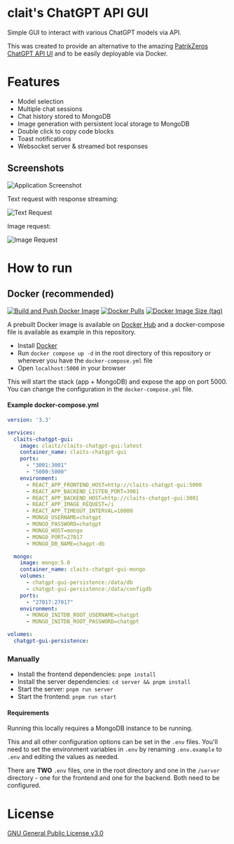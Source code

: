 # clait's ChatGPT API GUI

Simple GUI to interact with various ChatGPT models via API.

This was created to provide an alternative to the amazing [PatrikZeros ChatGPT API UI](https://github.com/patrikzudel/PatrikZeros-ChatGPT-API-UI) and to be easily deployable via Docker.

# Features

- Model selection
- Multiple chat sessions
- Chat history stored to MongoDB
- Image generation with persistent local storage to MongoDB
- Double click to copy code blocks
- Toast notifications
- Websocket server & streamed bot responses

## Screenshots
![Application Screenshot](https://i.imgur.com/yOwp8Wr.png)

Text request with response streaming:

![Text Request](https://media.giphy.com/media/v1.Y2lkPTc5MGI3NjExZDczZGUwYzNkZDMwODhmMTAxOGFlNzAyMzJjZmE1ZjllOTg5OTQzZSZjdD1n/GhhmBwQsWyGhJnxSDA/giphy.gif)


Image request:

![Image Request](https://media.giphy.com/media/v1.Y2lkPTc5MGI3NjExOTlmZWZmZjAyYzcxYWRjZDExMzJlZDUxNjc5NGEzN2QxNzlkMmJmYiZjdD1n/F46Uq08HDhEMLgmF1P/giphy.gif)


# How to run
## Docker (recommended)

[![Build and Push Docker Image](https://github.com/claitz/claits-ChatGPT-GUI/actions/workflows/build-push-docker.yml/badge.svg)](https://hub.docker.com/r/claitz/claits-chatgpt-gui)
[![Docker Pulls](https://img.shields.io/docker/pulls/claitz/claits-chatgpt-gui)](https://hub.docker.com/r/claitz/claits-chatgpt-gui)
[![Docker Image Size (tag)](https://img.shields.io/docker/image-size/claitz/claits-chatgpt-gui/latest)](https://hub.docker.com/r/claitz/claits-chatgpt-gui)


A prebuilt Docker image is available on [Docker Hub](https://hub.docker.com/r/claitz/claits-chatgpt-gui) and a docker-compose file is available as example in this repository.

- Install [Docker](https://docs.docker.com/get-docker/)
- Run `docker compose up -d` in the root directory of this repository or wherever you have the `docker-compose.yml` file
- Open `localhost:5000` in your browser

This will start the stack (app + MongoDB) and expose the app on port 5000. You can change the configuration in the `docker-compose.yml` file.

#### Example docker-compose.yml

```yaml
version: '3.3'

services:
  claits-chatgpt-gui:
    image: claitz/claits-chatgpt-gui:latest
    container_name: claits-chatgpt-gui
    ports:
      - "3001:3001"
      - "5000:5000"
    environment:
      - REACT_APP_FRONTEND_HOST=http://claits-chatgpt-gui:5000
      - REACT_APP_BACKEND_LISTEN_PORT=3001
      - REACT_APP_BACKEND_HOST=http://claits-chatgpt-gui:3001
      - REACT_APP_IMAGE_REQUEST=/i
      - REACT_APP_TIMEOUT_INTERVAL=10000
      - MONGO_USERNAME=chatgpt
      - MONGO_PASSWORD=chatgpt
      - MONGO_HOST=mongo
      - MONGO_PORT=27017
      - MONGO_DB_NAME=chagpt-db

  mongo:
    image: mongo:5.0
    container_name: claits-chatgpt-gui-mongo
    volumes:
      - chatgpt-gui-persistence:/data/db
      - chatgpt-gui-persistence:/data/configdb
    ports:
      - "27017:27017"
    environment:
      - MONGO_INITDB_ROOT_USERNAME=chatgpt
      - MONGO_INITDB_ROOT_PASSWORD=chatgpt

volumes:
  chatgpt-gui-persistence:
```

### Manually

- Install the frontend dependencies: `pnpm install`
- Install the server dependencies: `cd server && pnpm install`
- Start the server: `pnpm run server`
- Start the frontend: `pnpm run start`

#### Requirements
Running this locally requires a MongoDB instance to be running.


This and all other configuration options can be set in the `.env` files.
You'll need to set the environment variables in `.env` by renaming `.env.example` to `.env` and editing the values as needed.

There are **TWO** `.env` files, one in the root directory and one in the `/server` directory - one for the frontend and one for the backend. Both need to be configured.

# License

[GNU General Public License v3.0](https://choosealicense.com/licenses/gpl-3.0/)